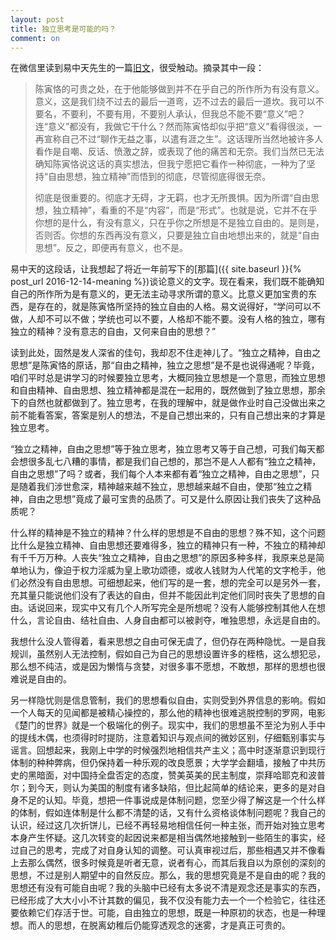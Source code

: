 ```yaml
---
layout: post
title: 独立思考是可能的吗？
comment: on
---
```


在微信里读到易中天先生的一篇[旧文](http://blog.sina.com.cn/s/blog_476e068a0100024p.html)，很受触动。<!--excerpt-->摘录其中一段：

> 陈寅恪的可贵之处，在于他能够做到并不在乎自己的所作所为有没有意义。意义，这是我们绕不过去的最后一道弯，迈不过去的最后一道坎。我可以不要名，不要利，不要有用，不要别人承认，但我总不能不要“意义”吧？连“意义”都没有，我做它干什么？然而陈寅恪却似乎把“意义”看得很淡，一再宣称自己不过“聊作无益之事，以遣有涯之生”。这话理所当然地被许多人看作是自嘲、反话、愤激之辞，或表现了他的痛苦和无奈。我们当然已无法确知陈寅恪说这话的真实想法，但我宁愿把它看作一种彻底，一种为了坚持“自由思想，独立精神”而悟到的彻底，尽管彻底得很无奈。
> 
> 彻底是很重要的。彻底才无碍，才无羁，也才无所畏惧。因为所谓“自由思想，独立精神”，看重的不是“内容”，而是“形式”。也就是说，它并不在乎你想的是什么，有没有意义，只在乎你之所想是不是独立自由的。是则是，否则否。你想的东西再没有意义，只要是独立自由地想出来的，就是“自由思想”。反之，即便再有意义，也不是。

易中天的这段话，让我想起了将近一年前写下的[那篇]({{ site.baseurl }}{% post_url 2016-12-14-meaning %})谈论意义的文字。现在看来，我们既不能确知自己的所作所为是有意义的，更无法主动寻求所谓的意义。比意义更加宝贵的东西，是存在的，就是陈寅恪所坚持的独立自由的人格。易文说得好，“学问可以不做，人却不可以不做；学统也可以不要，人格却不能不要。没有人格的独立，哪有独立的精神？没有意志的自由，又何来自由的思想？”

读到此处，固然是发人深省的佳句，我却忍不住走神儿了。“独立之精神，自由之思想”是陈寅恪的原话，那“自由之精神，独立之思想”是不是也说得通呢？毕竟，咱们平时总是讲学习的时候要独立思考，大概同独立思想是一个意思，而独立思想和自由精神、自由思想、独立精神都是混在一起用的，既然做到了独立思想，那余下的自然也就都做到了。独立思考，在我的理解中，就是做作业时自己没做出来之前不能看答案，答案是别人的想法，不是自己想出来的，只有自己想出来的才算是独立思考。

“独立之精神，自由之思想”等于独立思考，独立思考又等于自己想，可我们每天都会想很多乱七八糟的事情，都是我们自己想的，那岂不是人人都有“独立之精神，自由之思想”了吗？或者，我们每个人本来都有着“独立之精神，自由之思想”，只是随着我们涉世愈深，精神越来越不独立，思想越来越不自由，使那“独立之精神，自由之思想”竟成了最可宝贵的品质了。可又是什么原因让我们丧失了这种品质呢？

什么样的精神是不独立的精神？什么样的思想是不自由的思想？殊不知，这个问题比什么是独立精神、自由思想还要难得多，独立的精神只有一种，不独立的精神却有千千万万种。人丧失“独立之精神，自由之思想”的原因多种多样，我原来总是简单地认为，像迫于权力淫威为皇上歌功颂德，或收人钱财为人代笔的文字枪手，他们必然没有自由思想。可细想起来，他们写的是一套，想的完全可以是另外一套，充其量只能说他们没有了表达的自由，但并不能因此判定他们同时丧失了思想的自由。话说回来，现实中又有几个人所写完全是所想呢？没有人能够控制其他人在想什么，言论自由、结社自由、人身自由都可以被剥夺，唯独思想，永远是自由的。

我想什么没人管得着，看来思想之自由可保无虞了，但仍存在两种隐忧。一是自我规训，虽然别人无法控制，假如自己为自己的思想设置许多的桎梏，这么想犯忌，那么想不纯洁，或是因为懒惰与贪婪，对很多事不愿想，不敢想，那样的思想也很难说是自由的。

另一样隐忧则是信息管制，我们的思想看似自由，实则受到外界信息的影响。假如一个人每天的见闻都是被精心操控的，那么他的精神也很难逃脱控制的罗网，电影《楚门的世界》就是一个极端化的例子。现实中，我们的思想虽不至沦为别人手中的提线木偶，也须得时时提防，注意着知识与观点间的微妙区别，仔细甄别事实与谣言。回想起来，我刚上中学的时候强烈地相信共产主义；高中时逐渐意识到现行体制的种种弊病，但仍保持着一种乐观的改良愿景；大学学会翻墙，接触了中共历史的黑暗面，对中国持全盘否定的态度，赞美英美的民主制度，崇拜哈耶克和波普尔；到今天，则认为美国的制度有诸多缺陷，但比起简单的结论来，更多的是对自身不足的认知。毕竟，想把一件事说成是体制问题，您至少得了解这是一个什么样的体制，假如连体制是什么都不清楚的话，又有什么资格谈体制问题呢？我自己的认识，经过这几次折饼儿，已经不再轻易地相信任何一种主张，而开始对独立思考本身产生怀疑。这几次转变的起因说来都是相当偶然地接触到一些陌生的事实，经过自己的思考，完成了对自身认知的调整。可认真审视过后，那些相遇又并不像看上去那么偶然，很多时候竟是听者无意，说者有心，而其后我自以为原创的深刻的思想，不过是别人期望中的自然反应。那么，我的思想究竟是不是自由的呢？我的思想还有没有可能自由呢？我的头脑中已经有太多说不清是观念还是事实的东西，已经形成了大大小小不计其数的偏见，我不仅没有能力去一个一个检验它，往往还要依赖它们存活于世。可能，自由独立的思想，既是一种原初的状态，也是一种理想。而人的思想，在脱离幼稚后仍能穿透观念的迷雾，才是真正可贵的。
